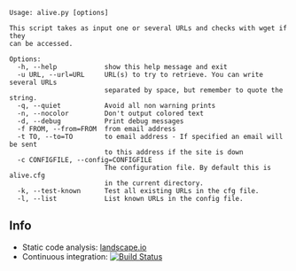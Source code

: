 ```
Usage: alive.py [options]

This script takes as input one or several URLs and checks with wget if they
can be accessed.

Options:
  -h, --help            show this help message and exit
  -u URL, --url=URL     URL(s) to try to retrieve. You can write several URLs
                        separated by space, but remember to quote the string.
  -q, --quiet           Avoid all non warning prints
  -n, --nocolor         Don't output colored text
  -d, --debug           Print debug messages
  -f FROM, --from=FROM  from email address
  -t TO, --to=TO        to email address - If specified an email will be sent
                        to this address if the site is down
  -c CONFIGFILE, --config=CONFIGFILE
                        The configuration file. By default this is alive.cfg
                        in the current directory.
  -k, --test-known      Test all existing URLs in the cfg file.
  -l, --list            List known URLs in the config file.
```

## Info

* Static code analysis: [landscape.io](https://landscape.io/github/Zitrax/Alive/master)
* Continuous integration: [![Build Status](https://travis-ci.org/Zitrax/Alive.png?branch=master)](https://travis-ci.org/Zitrax/Alive)